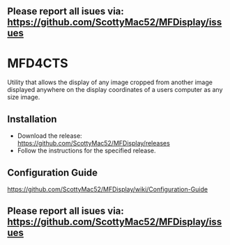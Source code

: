 ## Please report all isues via: https://github.com/ScottyMac52/MFDisplay/issues
# MFD4CTS
Utility that allows the display of any image cropped from another image displayed anywhere on the display coordinates of a users computer as any size image.

## Installation
 - Download the release: https://github.com/ScottyMac52/MFDisplay/releases
 - Follow the instructions for the specified release.
 
## Configuration Guide 
https://github.com/ScottyMac52/MFDisplay/wiki/Configuration-Guide

## Please report all isues via: https://github.com/ScottyMac52/MFDisplay/issues

